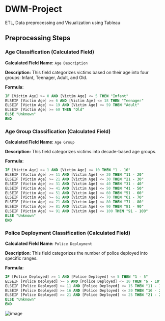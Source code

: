 # DWM-Project
ETL, Data preprocessing and Visualization using Tableau



## Preprocessing Steps
### **Age Classification (Calculated Field)**

**Calculated Field Name:** `Age Description`

**Description:**
This field categorizes victims based on their age into four groups: Infant, Teenager, Adult, and Old.

**Formula:**
```sql
IF [Victim Age] >= 0 AND [Victim Age] <= 5 THEN "Infant"
ELSEIF [Victim Age] >= 6 AND [Victim Age] <= 18 THEN "Teenager"
ELSEIF [Victim Age] >= 19 AND [Victim Age] <= 59 THEN "Adult"
ELSEIF [Victim Age] >= 60 THEN "Old"
ELSE "Unknown"
END
```


### **Age Group Classification (Calculated Field)**

**Calculated Field Name:** `Age Group`

**Description:**
This field categorizes victims into decade-based age groups.

**Formula:**
```sql
IF [Victim Age] >= 1 AND [Victim Age] <= 10 THEN "1 - 10"
ELSEIF [Victim Age] >= 11 AND [Victim Age] <= 20 THEN "11 - 20"
ELSEIF [Victim Age] >= 21 AND [Victim Age] <= 30 THEN "21 - 30"
ELSEIF [Victim Age] >= 31 AND [Victim Age] <= 40 THEN "31 - 40"
ELSEIF [Victim Age] >= 41 AND [Victim Age] <= 50 THEN "41 - 50"
ELSEIF [Victim Age] >= 51 AND [Victim Age] <= 60 THEN "51 - 60"
ELSEIF [Victim Age] >= 61 AND [Victim Age] <= 70 THEN "61 - 70"
ELSEIF [Victim Age] >= 71 AND [Victim Age] <= 80 THEN "71 - 80"
ELSEIF [Victim Age] >= 81 AND [Victim Age] <= 90 THEN "81 - 90"
ELSEIF [Victim Age] >= 91 AND [Victim Age] <= 100 THEN "91 - 100"
ELSE "Unknown"
END
```

### **Police Deployment Classification (Calculated Field)**

**Calculated Field Name:** `Police Deployment`

**Description:**
This field categorizes the number of police deployed into specific ranges.

**Formula:**
```sql
IF [Police Deployed] >= 1 AND [Police Deployed] <= 5 THEN "1 - 5"
ELSEIF [Police Deployed] >= 6 AND [Police Deployed] <= 10 THEN "6 - 10"
ELSEIF [Police Deployed] >= 11 AND [Police Deployed] <= 15 THEN "11 - 15"
ELSEIF [Police Deployed] >= 16 AND [Police Deployed] <= 20 THEN "16 - 20"
ELSEIF [Police Deployed] >= 21 AND [Police Deployed] <= 25 THEN "21 - 25"
ELSE "Unknown"
END
```

![image](https://github.com/user-attachments/assets/47dd96e2-16a1-4df5-842c-f17dc32f3494)
